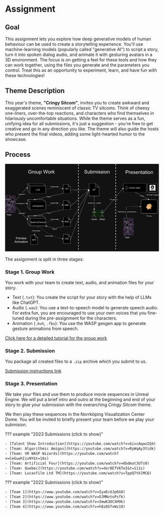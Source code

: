 # Assignment
## Goal

This assignment lets you explore how deep generative models of human behaviour can be used to create a storytelling experience. You'll use machine-learning models (popularly called "generative AI") to script a story, turn it into spoken dialog audio, and animate it with gesturing avatars in a 3D environment. The focus is on getting a feel for these tools and how they can work together, using the files you generate and the parameters you control. Treat this as an opportunity to experiment, learn, and have fun with these technologies!

## Theme Description

This year's theme, **"Cringy Sitcom"**, invites you to create awkward and exaggerated scenes reminiscent of classic TV sitcoms. Think of cheesy one-liners, over-the-top reactions, and characters who find themselves in hilariously uncomfortable situations. While the theme serves as a fun, unifying idea for all submissions, it's just a suggestion - you're free to get creative and go in any direction you like. The theme will also guide the hosts who present the final videos, adding some light-hearted humor to the showcase.

## Process

![](./assets/images/procedure_diagram.png)

The assignment is split in three stages:

### Stage 1. Group Work

You work with your team to create text, audio, and animation files for your story.

- Text (`.txt`): You create the script for your story with the help of LLMs like ChatGPT.
- Audio (`.wav`): You use a text-to-speech model to generate speech audio. For extra fun, you are encouraged to use your own voices that you fine-tuned during the pre-assignment for the characters.
- Animation (`.bvh`, `.fbx`): You use the WASP gesgen app to generate gesture animations from speech.

[Click here for a detailed tutorial for the group work](./tutorial.md)

### Stage 2. Submission

You package all created files to a `.zip` archive which you submit to us.

[Submission instructions link](./submission.md)

### Stage 3. Presentation

We take your files and use them to produce movie sequences in Unreal Engine. We will put a brief intro and outro at the beginning and end of your story to glue your submission with the overarching *Cringy Sitcom* theme.

We then play these sequences in the Norrköping Visualization Center Dome. You will be invited to briefly present your team before we play your submision.

??? example "2023 Submissions (click to show)"
    
    - [Talent Show Introduction](https://youtube.com/watch?v=GivcAqaoIQ4)
    - [Team: Algorithmic Amigos](https://youtube.com/watch?v=RyWqAy3Yidk)
    - [Team: VR WASP Wizards](https://youtube.com/watch?v=CeGuwhIivNY&t=16s)
    - [Team: Artificial Four](https://youtube.com/watch?v=Obdmat3U7s0)
    - [Team: Quebec](https://youtube.com/watch?v=dor8EfV6TeI&t=111s)
    - [Team: Lucasfilm Ltd TM](https://youtube.com/watch?v=TppQ7tklMCQ)

??? example "2022 Submissions (click to show)"
    
    - [Team 1](https://www.youtube.com/watch?v=IyaEcUJp6G8)
    - [Team 2](https://www.youtube.com/watch?v=OJMNvtoPsfk)
    - [Team 3](https://www.youtube.com/watch?v=3mwK3OCXH9k)
    - [Team 4](https://www.youtube.com/watch?v=h8z85fxWz10)
